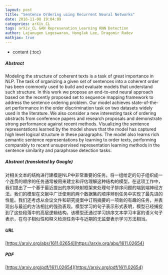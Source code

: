 ```yaml
---
layout: post
title: "Sentence Ordering using Recurrent Neural Networks"
date: 2016-11-08 19:04:09
categories: arXiv_CL
tags: arXiv_CL GAN Represenation_Learning RNN Detection
author: Lajanugen Logeswaran, Honglak Lee, Dragomir Radev
mathjax: true
---
```


* content
{:toc}

##### Abstract
Modeling the structure of coherent texts is a task of great importance in NLP. The task of organizing a given set of sentences into a coherent order has been commonly used to build and evaluate models that understand such structure. In this work we propose an end-to-end neural approach based on the recently proposed set to sequence mapping framework to address the sentence ordering problem. Our model achieves state-of-the-art performance in the order discrimination task on two datasets widely used in the literature. We also consider a new interesting task of ordering abstracts from conference papers and research proposals and demonstrate strong performance against recent methods. Visualizing the sentence representations learned by the model shows that the model has captured high level logical structure in these paragraphs. The model also learns rich semantic sentence representations by learning to order texts, performing comparably to recent unsupervised representation learning methods in the sentence similarity and paraphrase detection tasks.

##### Abstract (translated by Google)
对相关文本的结构进行建模是NLP中非常重要的任务。将一组给定的句子组织成一个连贯的顺序的任务通常被用来建立和评估理解这种结构的模型。在这项工作中，我们提出了一个基于最近提出的序列映射框架来处理句子排序问题的端到端神经方法。我们的模型在文献中广泛使用的两个数据集的顺序辨别任务中实现了最先进的性能。我们还考虑从会议文件和研究提案中订购摘要的一项新的有趣的任务，并表现出与最近的方法相比的强劲表现。模型学习的句子表示形式表明，模型已经捕捉到了这些段落中的高层逻辑结构。该模型还通过学习排序文本学习丰富的语义句子表示，在句子相似性和释义检测任务中与近期的无监督表示学习方法相当。

##### URL
[https://arxiv.org/abs/1611.02654](https://arxiv.org/abs/1611.02654)

##### PDF
[https://arxiv.org/pdf/1611.02654](https://arxiv.org/pdf/1611.02654)

